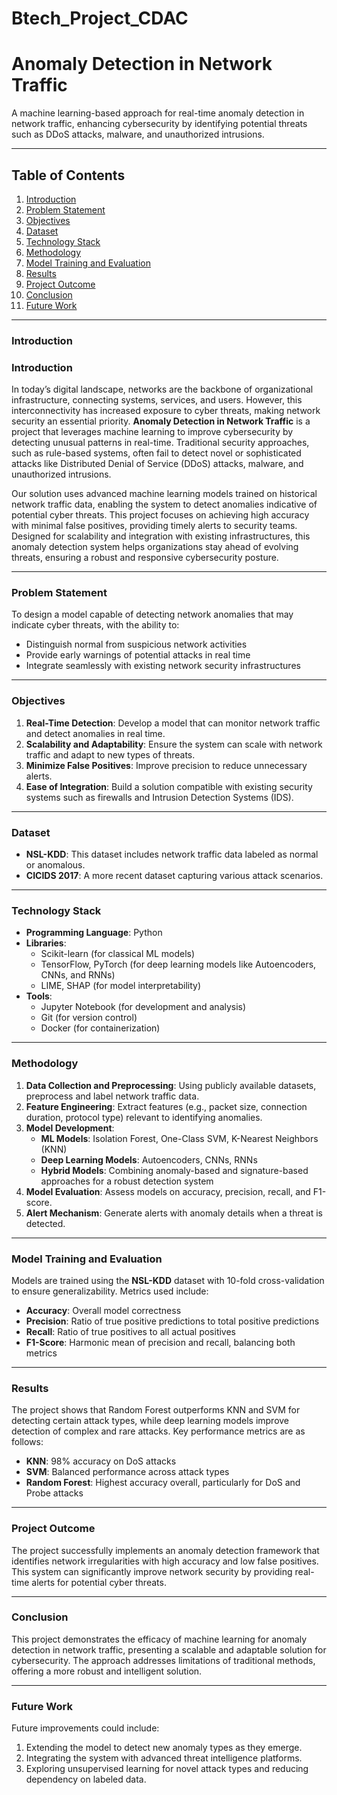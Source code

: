 # Btech_Project_CDAC

# Anomaly Detection in Network Traffic

A machine learning-based approach for real-time anomaly detection in network traffic, enhancing cybersecurity by identifying potential threats such as DDoS attacks, malware, and unauthorized intrusions.

---

## Table of Contents
1. [Introduction](#introduction)
2. [Problem Statement](#problem-statement)
3. [Objectives](#objectives)
4. [Dataset](#dataset)
5. [Technology Stack](#technology-stack)
6. [Methodology](#methodology)
7. [Model Training and Evaluation](#model-training-and-evaluation)
8. [Results](#results)
9. [Project Outcome](#project-outcome)
10. [Conclusion](#conclusion)
11. [Future Work](#future-work)

---

### Introduction

### Introduction
In today’s digital landscape, networks are the backbone of organizational infrastructure, connecting systems, services, and users. However, this interconnectivity has increased exposure to cyber threats, making network security an essential priority. **Anomaly Detection in Network Traffic** is a project that leverages machine learning to improve cybersecurity by detecting unusual patterns in real-time. Traditional security approaches, such as rule-based systems, often fail to detect novel or sophisticated attacks like Distributed Denial of Service (DDoS) attacks, malware, and unauthorized intrusions. 

Our solution uses advanced machine learning models trained on historical network traffic data, enabling the system to detect anomalies indicative of potential cyber threats. This project focuses on achieving high accuracy with minimal false positives, providing timely alerts to security teams. Designed for scalability and integration with existing infrastructures, this anomaly detection system helps organizations stay ahead of evolving threats, ensuring a robust and responsive cybersecurity posture.

---

### Problem Statement

To design a model capable of detecting network anomalies that may indicate cyber threats, with the ability to:
- Distinguish normal from suspicious network activities
- Provide early warnings of potential attacks in real time
- Integrate seamlessly with existing network security infrastructures

---

### Objectives

1. **Real-Time Detection**: Develop a model that can monitor network traffic and detect anomalies in real time.
2. **Scalability and Adaptability**: Ensure the system can scale with network traffic and adapt to new types of threats.
3. **Minimize False Positives**: Improve precision to reduce unnecessary alerts.
4. **Ease of Integration**: Build a solution compatible with existing security systems such as firewalls and Intrusion Detection Systems (IDS).

---

### Dataset

- **NSL-KDD**: This dataset includes network traffic data labeled as normal or anomalous.
- **CICIDS 2017**: A more recent dataset capturing various attack scenarios.

---

### Technology Stack

- **Programming Language**: Python
- **Libraries**: 
  - Scikit-learn (for classical ML models)
  - TensorFlow, PyTorch (for deep learning models like Autoencoders, CNNs, and RNNs)
  - LIME, SHAP (for model interpretability)
- **Tools**: 
  - Jupyter Notebook (for development and analysis)
  - Git (for version control)
  - Docker (for containerization)

---

### Methodology
1. **Data Collection and Preprocessing**: Using publicly available datasets, preprocess and label network traffic data.
2. **Feature Engineering**: Extract features (e.g., packet size, connection duration, protocol type) relevant to identifying anomalies.
3. **Model Development**:
   - **ML Models**: Isolation Forest, One-Class SVM, K-Nearest Neighbors (KNN)
   - **Deep Learning Models**: Autoencoders, CNNs, RNNs
   - **Hybrid Models**: Combining anomaly-based and signature-based approaches for a robust detection system
4. **Model Evaluation**: Assess models on accuracy, precision, recall, and F1-score.
5. **Alert Mechanism**: Generate alerts with anomaly details when a threat is detected.

---

### Model Training and Evaluation
Models are trained using the **NSL-KDD** dataset with 10-fold cross-validation to ensure generalizability. Metrics used include:
- **Accuracy**: Overall model correctness
- **Precision**: Ratio of true positive predictions to total positive predictions
- **Recall**: Ratio of true positives to all actual positives
- **F1-Score**: Harmonic mean of precision and recall, balancing both metrics

---

### Results
The project shows that Random Forest outperforms KNN and SVM for detecting certain attack types, while deep learning models improve detection of complex and rare attacks. Key performance metrics are as follows:
- **KNN**: 98% accuracy on DoS attacks
- **SVM**: Balanced performance across attack types
- **Random Forest**: Highest accuracy overall, particularly for DoS and Probe attacks

---

### Project Outcome
The project successfully implements an anomaly detection framework that identifies network irregularities with high accuracy and low false positives. This system can significantly improve network security by providing real-time alerts for potential cyber threats.

---

### Conclusion
This project demonstrates the efficacy of machine learning for anomaly detection in network traffic, presenting a scalable and adaptable solution for cybersecurity. The approach addresses limitations of traditional methods, offering a more robust and intelligent solution.

---

### Future Work
Future improvements could include:
1. Extending the model to detect new anomaly types as they emerge.
2. Integrating the system with advanced threat intelligence platforms.
3. Exploring unsupervised learning for novel attack types and reducing dependency on labeled data.

